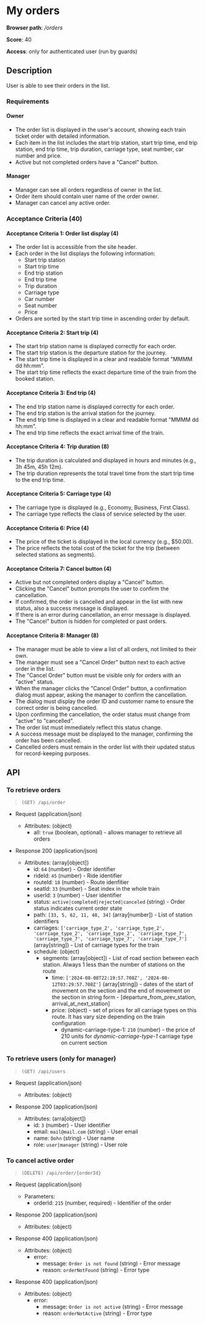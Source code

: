# My orders

**Browser path**: _/orders_

**Score**: 40

**Access**: only for authenticated user (run by guards)

## Description

User is able to see their orders in the list.

### Requirements

#### Owner

- The order list is displayed in the user's account, showing each train ticket order with detailed information.
- Each item in the list includes the start trip station, start trip time, end trip station, end trip time, trip duration, carriage type, seat number, car number and price.
- Active but not completed orders have a "Cancel" button.

#### Manager

- Manager can see all orders regardless of owner in the list.
- Order item should contain user name of the order owner.
- Manager can cancel any active order.

### Acceptance Criteria (40)

#### Acceptance Criteria 1: Order list display (4)

- The order list is accessible from the site header.
- Each order in the list displays the following information:
  - Start trip station
  - Start trip time
  - End trip station
  - End trip time
  - Trip duration
  - Carriage type
  - Car number
  - Seat number
  - Price
- Orders are sorted by the start trip time in ascending order by default.

#### Acceptance Criteria 2: Start trip (4)

- The start trip station name is displayed correctly for each order.
- The start trip station is the departure station for the journey.
- The start trip time is displayed in a clear and readable format "MMMM dd hh:mm".
- The start trip time reflects the exact departure time of the train from the booked station.

#### Acceptance Criteria 3: End trip (4)

- The end trip station name is displayed correctly for each order.
- The end trip station is the arrival station for the journey.
- The end trip time is displayed in a clear and readable format "MMMM dd hh:mm".
- The end trip time reflects the exact arrival time of the train.

#### Acceptance Criteria 4: Trip duration (8)

- The trip duration is calculated and displayed in hours and minutes (e.g., 3h 45m, 45h 12m).
- The trip duration represents the total travel time from the start trip time to the end trip time.

#### Acceptance Criteria 5: Carriage type (4)

- The carriage type is displayed (e.g., Economy, Business, First Class).
- The carriage type reflects the class of service selected by the user.

#### Acceptance Criteria 6: Price (4)

- The price of the ticket is displayed in the local currency (e.g., $50.00).
- The price reflects the total cost of the ticket for the trip (between selected stations as segments).

#### Acceptance Criteria 7: Cancel button (4)

- Active but not completed orders display a "Cancel" button.
- Clicking the "Cancel" button prompts the user to confirm the cancellation.
- If confirmed, the order is cancelled and appear in the list with new status, also a success message is displayed.
- If there is an error during cancellation, an error message is displayed.
- The "Cancel" button is hidden for completed or past orders.

#### Acceptance Criteria 8: Manager (8)

- The manager must be able to view a list of all orders, not limited to their own.
- The manager must see a "Cancel Order" button next to each active order in the list.
- The "Cancel Order" button must be visible only for orders with an "active" status.
- When the manager clicks the "Cancel Order" button, a confirmation dialog must appear, asking the manager to confirm the cancellation.
- The dialog must display the order ID and customer name to ensure the correct order is being cancelled.
- Upon confirming the cancellation, the order status must change from "active" to "cancelled".
- The order list must immediately reflect this status change.
- A success message must be displayed to the manager, confirming the order has been cancelled.
- Cancelled orders must remain in the order list with their updated status for record-keeping purposes.

## API

### To retrieve orders

> `(GET) /api/order`

- Request (application/json)
  - Attributes: (object)
    - all: `true` (boolean, optional) - allows manager to retrieve all orders

- Response 200 (application/json)
  - Attributes: (array[object])
    - id: `64` (number) - Order identifier
    - rideId: `45` (number) - Ride identifier
    - routeId: `18` (number) - Route idenfitier
    - seatId: `33` (number) - Seat index in the whole train
    - userId: `3` (number) - User identifier
    - status: `active|completed|rejected|canceled` (string) - Order status indicates current order state
    - path: `[33, 5, 62, 11, 48, 34]` (array[number]) - List of station identifiers
    - carriages: `['carriage_type_2', 'carriage_type_2', 'carriage_type_2', 'carriage_type_2', 'carriage_type_7', 'carriage_type_7', 'carriage_type_7', 'carriage_type_7']` (array[string]) - List of carriage types for the train
    - schedule: (object)
      - segments: (array[object]) - List of road section between each station. Always 1 less than the number of stations on the route
        - time: `['2024-08-08T22:19:57.708Z', '2024-08-12T03:29:57.708Z']` (array[string]) - dates of the start of movement on the section and the end of movement on the section in string form - [departure_from_prev_station, arrival_at_next_station]
        - price: (object) - set of prices for all carriage types on this route. It has vary size depending on the train configuration
          - dynamic-carriage-type-1: `210` (number) - the price of 210 units for _dynamic-carriage-type-1_ carriage type on current section

### To retrieve users (only for manager)

> `(GET) /api/users`

- Request (application/json)
  - Attributes: (object)

- Response 200 (application/json)
  - Attributes: (arra[object])
    - id: `3` (number) - User identifier
    - email: `mail@mail.com` (string) - User email
    - name: `Dohn` (string) - User name
    - role: `user|manager` (string) - User role

### To cancel active order

> `(DELETE) /api/order/{orderId}`

- Request (application/json)
  - Parameters:
    - orderId: `215` (number, required) - Identifier of the order

- Response 200 (application/json)
  - Attributes: (object)

- Response 400 (application/json)
  - Attributes: (object)
    - error:
      - message: `Order is not found` (string) - Error message
      - reason: `orderNotFound` (string) - Error type

- Response 400 (application/json)
  - Attributes: (object)
    - error:
      - message: `Order is not active` (string) - Error message
      - reason: `orderNotActive` (string) - Error type
